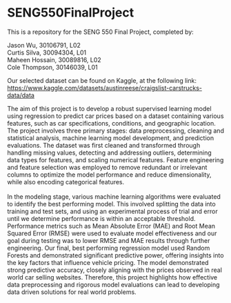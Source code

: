 # SENG550FinalProject

This is a repository for the SENG 550 Final Project, completed by:

Jason Wu, 30106791, L02 </br>
Curtis Silva, 30094304, L01 </br>
Maheen Hossain, 30089816, L02 </br>
Cole Thompson, 30146039, L01 </br>

Our selected dataset can be found on Kaggle, at the following link: https://www.kaggle.com/datasets/austinreese/craigslist-carstrucks-data/data

The aim of this project is to develop a robust supervised learning model using regression to predict car prices based on a dataset containing various features, such as car specifications, conditions, and geographic location. The project involves three primary stages: data preprocessing, cleaning and statistical analysis, machine learning model development, and prediction evaluations. The dataset was first cleaned and transformed through handling missing values, detecting and addressing outliers, determining data types for features, and scaling numerical features. Feature engineering and feature selection was employed to remove redundant or irrelevant columns to optimize the model performance and reduce dimensionality, while also encoding categorical features.
</br>
</br>
In the modeling stage, various machine learning algorithms were evaluated to identify the best performing model. This involved splitting the data into training and test sets, and using an experimental process of trial and error until we determine performance is within an acceptable threshold. Performance metrics such as Mean Absolute Error (MAE) and Root Mean Squared Error (RMSE) were used to evaluate model effectiveness and our goal during testing was to lower RMSE and MAE results through further engineering. Our final, best performing regression model used Random Forests and demonstrated significant predictive power, offering insights into the key factors that influence vehicle pricing. The model demonstrated strong predictive accuracy, closely aligning with the prices observed in real world car selling websites. Therefore, this project highlights how effective data preprocessing and rigorous model evaluations can lead to developing data driven solutions for real world problems.
